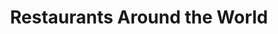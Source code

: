 ---
title: 'Restaurants Around the World'
description: 'A MERN Stack application where users can look up restaurants around the world and save them to their favorites.'
github: 'https://github.com/CodingSalmon/restaurants'
deployed: 'https://restaurants-atw.herokuapp.com'
img: 'https://i.imgur.com/Chfc7Hr.png'
---